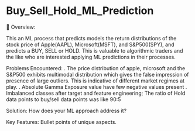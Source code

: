 # Buy_Sell_Hold_ML_Prediction

🚀 Overview:

This an ML process that predicts models the return distributions of the stock price of Apple(AAPL), Microsoft(MSFT), and S&P500(SPY), and predicts a BUY, SELL or HOLD. This is valuable to algorithmic traders and the like who are interested applying ML predictions in their processes.

Problems Encountered:
. The price distribution of apple, microsoft and the S&P500 exhibits multimodal distribution which gives the false impression of presence of large outliers. This is indicative of different market regimes at play.
. Absolute Gamma Exposure value have few negative values present
. Imbalanced classes after target and feature engineering; The ratio of Hold data points to buy/sell data points was like 90:5

Solution: How does your ML approach address it?

Key Features: Bullet points of unique aspects.

